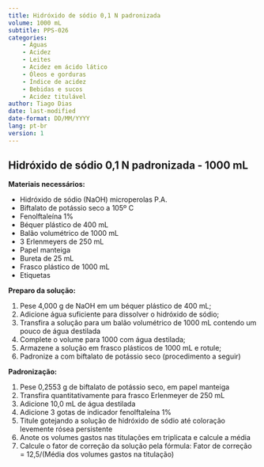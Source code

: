 ```yaml
---
title: Hidróxido de sódio 0,1 N padronizada
volume: 1000 mL
subtitle: PPS-026
categories:
    - Águas
    - Acidez
    - Leites
    - Acidez em ácido lático
    - Óleos e gorduras
    - Índice de acidez
    - Bebidas e sucos
    - Acidez titulável
author: Tiago Dias
date: last-modified
date-format: DD/MM/YYYY
lang: pt-br
version: 1
---
```


## Hidróxido de sódio 0,1 N padronizada - 1000 mL

**Materiais necessários:**

- Hidróxido de sódio (NaOH) microperolas P.A.
- Biftalato de potássio seco a 105º C
- Fenolftaleína 1%
- Béquer plástico de 400 mL
- Balão volumétrico de 1000 mL
- 3 Erlenmeyers de 250 mL
- Papel manteiga
- Bureta de 25 mL
- Frasco plástico de 1000 mL
- Etiquetas

**Preparo da solução:**

1. Pese 4,000 g de NaOH em um béquer plástico de 400 mL;
2. Adicione água suficiente para dissolver o hidróxido de sódio;
3. Transfira a solução para um balão volumétrico de 1000 mL contendo um pouco de água destilada
4. Complete o volume para 1000 com água destilada;
5. Armazene a solução em frasco plásticos de 1000 mL e rotule;
6. Padronize a com biftalato de potássio seco (procedimento a seguir)

**Padronização:**

1. Pese 0,2553 g de biftalato de potássio seco, em papel manteiga
2. Transfira quantitativamente para frasco Erlenmeyer de 250 mL
3. Adicione 10,0 mL de água destilada
4. Adicione 3 gotas de indicador fenolftaleína 1%
5. Titule gotejando a solução de hidróxido de sódio até coloração levemente rósea persistente
6. Anote os volumes gastos nas titulações em triplicata e calcule a média
7. Calcule o fator de correção da solução pela fórmula: Fator de correção = 12,5/(Média dos volumes gastos na titulação)
